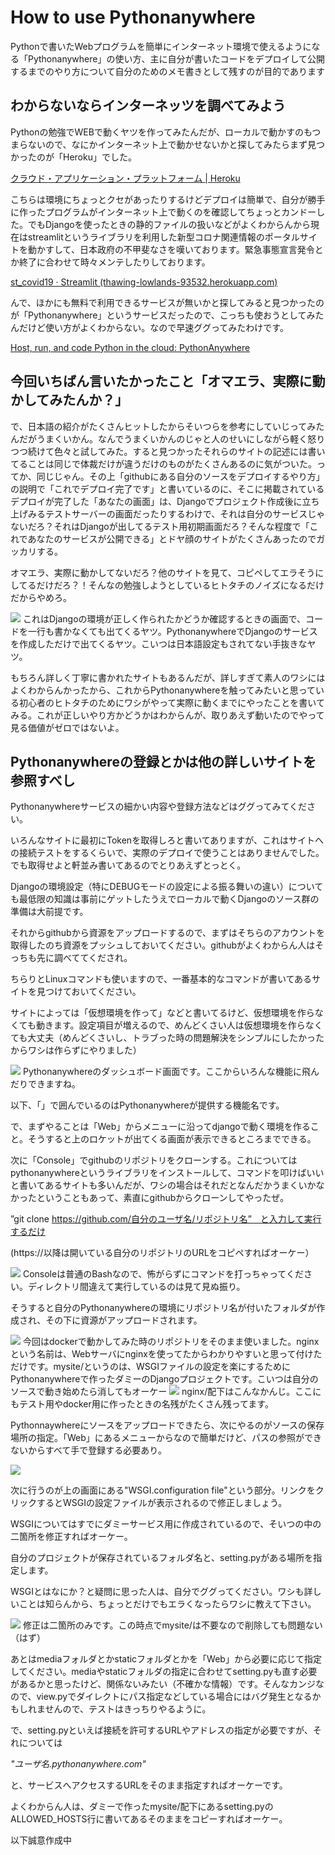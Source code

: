 # How to use Pythonanywhere

Pythonで書いたWebプログラムを簡単にインターネット環境で使えるようになる「Pythonanywhere」の使い方、主に自分が書いたコードをデプロイして公開するまでのやり方について自分のためのメモ書きとして残すのが目的であります

## わからないならインターネッツを調べてみよう

Pythonの勉強でWEBで動くヤツを作ってみたんだが、ローカルで動かすのもつまらないので、なにかインターネット上で動かせないかと探してみたらまず見つかったのが「Heroku」でした。

<a href="https://jp.heroku.com/home">クラウド・アプリケーション・プラットフォーム | Heroku</a>


こちらは環境にちょっとクセがあったりするけどデプロイは簡単で、自分が勝手に作ったプログラムがインターネット上で動くのを確認してちょっとカンドーした。でもDjangoを使ったときの静的ファイルの扱いなどがよくわからんから現在はstreamlitというライブラリを利用した新型コロナ関連情報のポータルサイトを動かすして、日本政府の不甲斐なさを嘆いております。緊急事態宣言発令とか終了に合わせて時々メンテしたりしております。

<a href="https://thawing-lowlands-93532.herokuapp.com/">st_covid19 · Streamlit (thawing-lowlands-93532.herokuapp.com)</a>


 んで、ほかにも無料で利用できるサービスが無いかと探してみると見つかったのが「Pythonanywhere」というサービスだったので、こっちも使おうとしてみたんだけど使い方がよくわからない。なので早速ググってみたわけです。

<a href="https://www.pythonanywhere.com/">Host, run, and code Python in the cloud: PythonAnywhere</a>

## 今回いちばん言いたかったこと「オマエラ、実際に動かしてみたんか？」

で、日本語の紹介がたくさんヒットしたからそいつらを参考にしていじってみたんだがうまくいかん。なんでうまくいかんのじゃと人のせいにしながら軽く怒りつつ続けて色々と試してみた。すると見つかったそれらのサイトの記述には書いてることは同じで体裁だけが違うだけのものがたくさんあるのに気がついた。ってか、同じじゃん。その上「githubにある自分のソースをデプロイするやり方」の説明で「これでデプロイ完了です」と書いているのに、そこに掲載されているデプロイが完了した「あなたの画面」は、Djangoでプロジェクト作成後に立ち上げみるテストサーバーの画面だったりするわけで、それは自分のサービスじゃないだろ？それはDjangoが出してるテスト用初期画面だろ？そんな程度で「これであなたのサービスが公開できる」とドヤ顔のサイトがたくさんあったのでガッカリする。

オマエラ、実際に動かしてないだろ？他のサイトを見て、コピペしてエラそうにしてるだけだろ？！そんなの勉強しようとしているヒトタチのノイズになるだけだからやめろ。

<img src="img/20210620005318.png">
これはDjangoの環境が正しく作られたかどうか確認するときの画面で、コードを一行も書かなくても出てくるヤツ。PythonanywhereでDjangoのサービスを作成しただけで出てくるヤツ。こいつは日本語設定もされてない手抜きなヤツ。

もちろん詳しく丁寧に書かれたサイトもあるんだが、詳しすぎて素人のワシにはよくわからんかったから、これからPythonanywhereを触ってみたいと思っている初心者のヒトタチのためにワシがやって実際に動くまでにやったことを書いてみる。これが正しいやり方かどうかはわからんが、取りあえず動いたのでやって見る価値がゼロではないよ。

## Pythonanywhereの登録とかは他の詳しいサイトを参照すべし

Pythonanywhereサービスの細かい内容や登録方法などはググってみてください。

いろんなサイトに最初にTokenを取得しろと書いてありますが、これはサイトへの接続テストをするくらいで、実際のデプロイで使うことはありませんでした。でも取得せよと軒並み書いてあるのでとりあえずとっとく。

Djangoの環境設定（特にDEBUGモードの設定による振る舞いの違い）についても最低限の知識は事前にゲットしたうえでローカルで動くDjangoのソース群の準備は大前提です。

それからgithubから資源をアップロードするので、まずはそちらのアカウントを取得したのち資源をプッシュしておいてください。githubがよくわからん人はそっちも先に調べててくだされ。

ちらりとLinuxコマンドも使いますので、一番基本的なコマンドが書いてあるサイトを見つけておいてください。

サイトによっては「仮想環境を作って」などと書いてるけど、仮想環境を作らなくても動きます。設定項目が増えるので、めんどくさい人は仮想環境を作らなくても大丈夫（めんどくさいし、トラブった時の問題解決をシンプルにしたかったからワシは作らずにやりました）

<img src="img/20210620071053.png">
Pythonanywhereのダッシュボード画面です。ここからいろんな機能に飛んだりできますね。

以下、「」で囲んでいるのはPythonanywhereが提供する機能名です。

で、まずやることは「Web」からメニューに沿ってdjangoで動く環境を作ること。そうすると上のロケットが出てくる画面が表示できるところまでできる。

次に「Console」でgithubのリポジトリをクローンする。これについてはpythonanywhereというライブラリをインストールして、コマンドを叩けばいいと書いてあるサイトも多いんだが、ワシの場合はそれだとなんだかうまくいかなかったということもあって、素直にgithubからクローンしてやったぜ。

”git clone https://github.com/自分のユーザ名/リポジトリ名”　と入力して実行するだけ

(https://以降は開いている自分のリポジトリのURLをコピペすればオーケー）

<img src="img/20210620071629.png">
Consoleは普通のBashなので、怖がらずにコマンドを打っちゃってください。ディレクトリ間違えて実行しているのは見て見ぬ振り。

そうすると自分のPythonanywhereの環境にリポジトリ名が付いたフォルダが作成され、その下に資源がアップロードされます。

<img src="img/20210620010647.png">
今回はdockerで動かしてみた時のリポジトリをそのまま使いました。nginxという名前は、Webサーバにnginxを使ってたからわかりやすいと思って付けただけです。mysite/というのは、WSGIファイルの設定を楽にするためにPythonanywhereで作ったダミーのDjangoプロジェクトです。こいつは自分のソースで動き始めたら消してもオーケー

<img src="img/20210620010824.png">
nginx/配下はこんなかんじ。ここにもテスト用やdocker用に作ったときの名残がたくさん残ってます。

Pythonnaywhereにソースをアップロードできたら、次にやるのがソースの保存場所の指定。「Web」にあるメニューからなので簡単だけど、パスの参照ができないからすべて手で登録する必要あり。

<img src="img/20210620011121.png">

次に行うのが上の画面にある"WSGI.configuration file"という部分。リンクをクリックするとWSGIの設定ファイルが表示されるので修正しましょう。

WSGIについてはすでにダミーサービス用に作成されているので、そいつの中の二箇所を修正すればオーケー。

自分のプロジェクトが保存されているフォルダ名と、setting.pyがある場所を指定します。

WSGIとはなにか？と疑問に思った人は、自分でググってください。ワシも詳しいことは知らんから、ちょっとだけでもエラくなったらワシに教えて下さい。

<img src="img/20210620011917.png">
修正は二箇所のみです。この時点でmysite/は不要なので削除しても問題ない（はず）

あとはmediaフォルダとかstaticフォルダとかを「Web」から必要に応じて指定してください。mediaやstaticフォルダの指定に合わせてsetting.pyも直す必要があるかと思ったけど、関係ないみたい（不確かな情報）です。そんなカンジなので、view.pyでダイレクトにパス指定などしている場合にはバグ発生となるかもしれませんので、テストはきっちりやるように。

で、setting.pyといえば接続を許可するURLやアドレスの指定が必要ですが、それについては

 <i>"ユーザ名.pythonanywhere.com"</i>

と、サービスへアクセスするURLをそのまま指定すればオーケーです。

よくわからん人は、ダミーで作ったmysite/配下にあるsetting.pyのALLOWED_HOSTS行に書いてあるそのままをコピーすればオーケー。


以下誠意作成中

